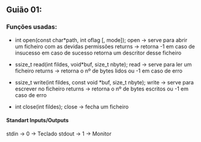## Guião 01:

### Funções usadas:

* int     open(const char*path, int oflag [, mode]);
open -> serve para abrir um ficheiro com as devidas permissões
returns -> retorna -1 em caso de insucesso em caso de sucesso retorna um descritor desse ficheiro


* ssize_t read(int fildes, void*buf, size_t nbyte);
read -> serve para ler um ficheiro
returns -> retorna o nº de bytes lidos ou -1 em caso de erro

* ssize_t write(int fildes, const void *buf, size_t nbyte);
write -> serve para escrever no ficheiro
returns -> retorna o nº de bytes escritos ou -1 em caso de erro

* int  close(int fildes);
close -> fecha um ficheiro



#### Standart Inputs/Outputs

stdin -> 0 -> Teclado
stdout -> 1 -> Monitor